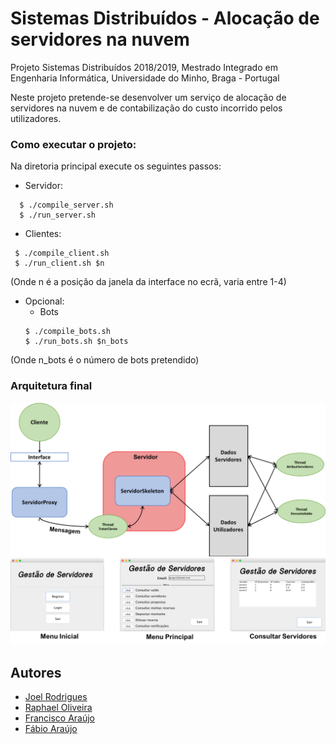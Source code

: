 # Sistemas Distribuídos - Alocação de servidores na nuvem
Projeto Sistemas Distribuídos 2018/2019, Mestrado Integrado em Engenharia Informática, Universidade do Minho, Braga - Portugal

Neste projeto pretende-se desenvolver um serviço de alocação de servidores na nuvem e de contabilização do custo incorrido pelos utilizadores.

### Como executar o projeto:

Na diretoria principal execute os seguintes passos:

  - Servidor:

```
  $ ./compile_server.sh
  $ ./run_server.sh
```

  - Clientes:
 ```
  $ ./compile_client.sh
  $ ./run_client.sh $n 
  ```
 (Onde n é a posição da janela da interface no ecrã, varia entre 1-4)

- Opcional:    
	 - Bots
  ```
  $ ./compile_bots.sh
  $ ./run_bots.sh $n_bots
  ```
(Onde n_bots é o número de bots pretendido)

### Arquitetura final

![Screenshot1](arquitetura.png)
![Screenshot2](interface.png)

## Autores

* [Joel Rodrigues](https://github.com/JoelRodrigues58)
* [Raphael Oliveira](https://github.com/raphael28)
* [Francisco Araújo](https://github.com/franciscoaraujo51)
* [Fábio Araújo](https://github.com/narcos088)
